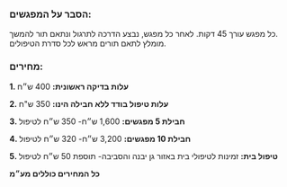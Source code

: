 ### הסבר על המפגשים:
כל מפגש עורך 45 דקות. לאחר כל מפגש, נבצע הדרכה לתרגול ונתאם תור להמשך.<br>
מומלץ לתאם תורים מראש לכל סדרת הטיפולים.
 
### מחירים:
**1. עלות בדיקה ראשונית:** 400 ש״ח

**2. עלות טיפול בודד ללא חבילה הינו:** 350 ש"ח

**3. חבילת 5 מפגשים:** 1,600 ש״ח- 350 ש״ח לטיפול

**4. חבילת 10 מפגשים:** 3,200 ש״ח- 320 ש״ח לטיפול

**5. טיפול בית:** זמינות לטיפולי בית באזור גן יבנה והסביבה- תוספת 50 ש״ח לטיפול
 
**כל המחירים כוללים מע״מ**
